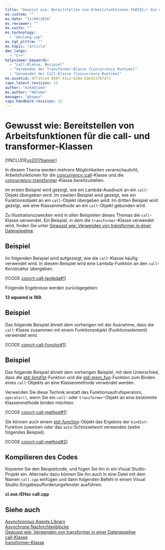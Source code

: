 ```yaml
---
title: "Gewusst wie: Bereitstellen von Arbeitsfunktionen f&#252;r die call- und transformer-Klassen | Microsoft Docs"
ms.custom: ""
ms.date: "11/04/2016"
ms.reviewer: ""
ms.suite: ""
ms.technology: 
  - "devlang-cpp"
ms.tgt_pltfrm: ""
ms.topic: "article"
dev_langs: 
  - "C++"
helpviewer_keywords: 
  - "call-Klasse, Beispiel"
  - "Verwenden der Transformer-Klasse [Concurrency Runtime]"
  - "Verwenden der Call-Klasse [Concurrency Runtime]"
ms.assetid: df715ce4-8507-41ca-b204-636d11707a73
caps.latest.revision: 15
author: "mikeblome"
ms.author: "mblome"
manager: "ghogen"
caps.handback.revision: 12
---
```

# Gewusst wie: Bereitstellen von Arbeitsfunktionen f&#252;r die call- und transformer-Klassen
[!INCLUDE[vs2017banner](../../assembler/inline/includes/vs2017banner.md)]

In diesem Thema werden mehrere Möglichkeiten veranschaulicht, Arbeitsfunktionen für die [concurrency::call](../../parallel/concrt/reference/call-class.md)\-Klasse und die [concurrency::transformer](../../parallel/concrt/reference/transformer-class.md)\-Klasse bereitzustellen.  
  
 Im ersten Beispiel wird gezeigt, wie ein Lambda\-Ausdruck an ein `call`\-Objekt übergeben wird.  Im zweiten Beispiel wird gezeigt, wie ein Funktionsobjekt an ein `call`\-Objekt übergeben wird.  Im dritten Beispiel wird gezeigt, wie eine Klassenmethode an ein `call`\-Objekt gebunden wird.  
  
 Zu Illustrationszwecken wird in allen Beispielen dieses Themas die `call`\-Klasse verwendet.  Ein Beispiel, in dem die `transformer`\-Klasse verwendet wird, finden Sie unter [Gewusst wie: Verwenden von transformer in einer Datenpipeline](../../parallel/concrt/how-to-use-transformer-in-a-data-pipeline.md).  
  
## Beispiel  
 Im folgenden Beispiel wird aufgezeigt, wie die `call`\-Klasse häufig verwendet wird.  In diesem Beispiel wird eine Lambda\-Funktion an den `call`\-Konstruktor übergeben.  
  
 [!CODE [concrt-call-lambda#1](../CodeSnippet/VS_Snippets_ConcRT/concrt-call-lambda#1)]  
  
 Folgende Ergebnisse werden zurückgegeben:  
  
  **13 squared is 169.**   
## Beispiel  
 Das folgende Beispiel ähnelt dem vorherigen mit der Ausnahme, dass die `call`\-Klasse zusammen mit einem Funktionsobjekt \(Funktionselement\) verwendet wird.  
  
 [!CODE [concrt-call-functor#1](../CodeSnippet/VS_Snippets_ConcRT/concrt-call-functor#1)]  
  
## Beispiel  
 Das folgende Beispiel ähnelt dem vorherigen Beispiel, mit dem Unterschied, dass die [std::bind1st](../Topic/bind1st%20Function.md)\-Funktion und die [std::mem\_fun](../Topic/mem_fun%20Function.md)\-Funktion zum Binden eines `call`\-Objekts an eine Klassenmethode verwendet werden.  
  
 Verwenden Sie diese Technik anstatt des Funktionsaufrufoperators, `operator()`, wenn Sie ein `call`\- oder `transformer`\-Objekt an eine bestimmte Klassenmethode binden möchten.  
  
 [!CODE [concrt-call-method#1](../CodeSnippet/VS_Snippets_ConcRT/concrt-call-method#1)]  
  
 Sie können auch einem [std::function](../../standard-library/function-class.md)\-Objekt das Ergebnis der `bind1st`\-Funktion zuweisen oder das `auto`\-Schlüsselwort verwenden \(siehe folgendes Beispiel\).  
  
 [!CODE [concrt-call-method#2](../CodeSnippet/VS_Snippets_ConcRT/concrt-call-method#2)]  
  
## Kompilieren des Codes  
 Kopieren Sie den Beispielcode, und fügen Sie ihn in ein Visual Studio\-Projekt ein. Alternativ dazu können Sie ihn auch in eine Datei mit dem Namen `call.cpp` einfügen und dann folgenden Befehl in einem Visual Studio\-Eingabeaufforderungsfenster ausführen.  
  
 **cl.exe \/EHsc call.cpp**  
  
## Siehe auch  
 [Asynchronous Agents Library](../../parallel/concrt/asynchronous-agents-library.md)   
 [Asynchrone Nachrichtenblöcke](../../parallel/concrt/asynchronous-message-blocks.md)   
 [Gewusst wie: Verwenden von transformer in einer Datenpipeline](../../parallel/concrt/how-to-use-transformer-in-a-data-pipeline.md)   
 [call\-Klasse](../../parallel/concrt/reference/call-class.md)   
 [transformer\-Klasse](../../parallel/concrt/reference/transformer-class.md)
